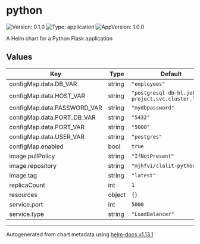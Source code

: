 # python

![Version: 0.1.0](https://img.shields.io/badge/Version-0.1.0-informational?style=flat-square) ![Type: application](https://img.shields.io/badge/Type-application-informational?style=flat-square) ![AppVersion: 1.0.0](https://img.shields.io/badge/AppVersion-1.0.0-informational?style=flat-square)

A Helm chart for a Python Flask application

## Values

| Key | Type | Default | Description |
|-----|------|---------|-------------|
| configMap.data.DB_VAR | string | `"employees"` |  |
| configMap.data.HOST_VAR | string | `"postgresql-db-hl.job-project.svc.cluster.local"` |  |
| configMap.data.PASSWORD_VAR | string | `"mydbpassword"` |  |
| configMap.data.PORT_DB_VAR | string | `"5432"` |  |
| configMap.data.PORT_VAR | string | `"5000"` |  |
| configMap.data.USER_VAR | string | `"postgres"` |  |
| configMap.enabled | bool | `true` |  |
| image.pullPolicy | string | `"IfNotPresent"` |  |
| image.repository | string | `"mjhfvi/clalit-python-env"` |  |
| image.tag | string | `"latest"` |  |
| replicaCount | int | `1` |  |
| resources | object | `{}` |  |
| service.port | int | `5000` |  |
| service.type | string | `"LoadBalancer"` |  |

----------------------------------------------
Autogenerated from chart metadata using [helm-docs v1.13.1](https://github.com/norwoodj/helm-docs/releases/v1.13.1)
